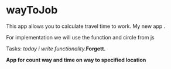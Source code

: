 # wayToJob

This app allows you to calculate travel time to work. 
My new app .

For implementation we will use the function and circle from js

Tasks:
<i>today i write functionality.</i><b>Forgett. 

App for count way and time on way to specified location
